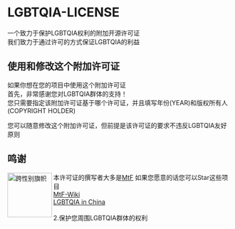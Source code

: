 # LGBTQIA-LICENSE
一个致力于保护LGBTQIA权利的附加开源许可证  
我们致力于通过许可的方式保证LGBTQIA的利益


## 使用和修改这个附加许可证
如果你想在您的项目中使用这个附加许可证  
首先，非常感谢您对LGBTQIA群体的支持！  
您只需要指定该附加许可证基于哪个许可证，并且填写年份(YEAR)和版权所有人(COPYRIGHT HOLDER)

您可以随意修改这个附加许可证，但前提是该许可证的要求不违反LGBTQIA友好原则

## 鸣谢
<div><p><img src="https://upload.wikimedia.org/wikipedia/commons/b/b0/Transgender_Pride_flag.svg" alt="跨性别旗帜" width="100px" align="left" />本许可证的撰写者大多是<a href="https://zh.wikipedia.org/wiki/%E8%B7%A8%E6%80%A7%E5%88%A5%E5%A5%B3%E6%80%A7">MtF</a> 如果您愿意的话您可以Star这些项目
<br>
  <a href="https://github.com/mtf-wiki/MtF-Wiki"> MtF-Wiki </a>
 <br>
  <a href="https://github.com/LGBT-CN/LGBTQIA-in-China"> LGBTQIA in China </a>
 <br>
 <br>
2.保护您周围LGBTQIA群体的权利
